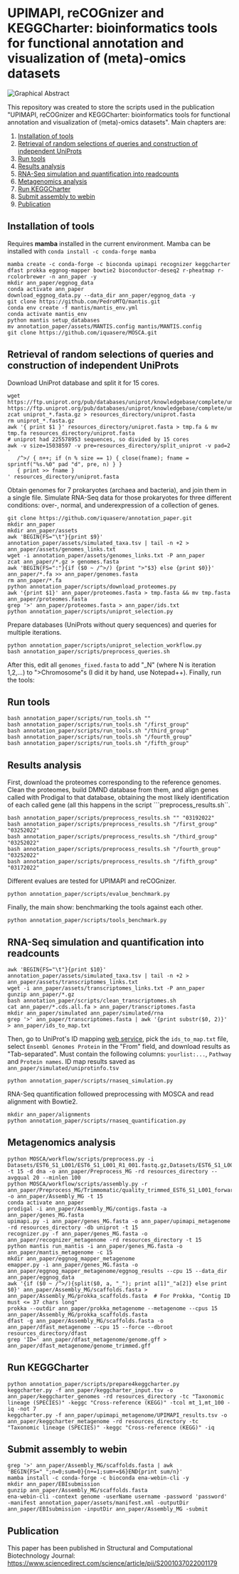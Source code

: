 # UPIMAPI, reCOGnizer and KEGGCharter: bioinformatics tools for functional annotation and visualization of (meta)-omics datasets 

![Graphical Abstract](assets/graphical_abstract.png "UPIMAPI, reCOGnizer and KEGGCharter: bioinformatics tools for functional annotation and visualization of (meta)-omics datasets ")

This repository was created to store the scripts used in the publication "UPIMAPI, reCOGnizer and KEGGCharter: bioinformatics tools for functional annotation and visualization of (meta)-omics datasets". Main chapters are:
1. [Installation of tools](https://github.com/iquasere/annotation_paper#installation-of-tools)
2. [Retrieval of random selections of queries and construction of independent UniProts](https://github.com/iquasere/annotation_paper#retrieval-of-random-selections-of-queries-and-construction-of-independent-uniprots)
3. [Run tools](https://github.com/iquasere/annotation_paper#run-tools)
4. [Results analysis](https://github.com/iquasere/annotation_paper#results-analysis)
5. [RNA-Seq simulation and quantification into readcounts](https://github.com/iquasere/annotation_paper#rna-seq-simulation-and-quantification-into-readcounts)
6. [Metagenomics analysis](https://github.com/iquasere/annotation_paper#metagenomics-analysis)
7. [Run KEGGCharter](https://github.com/iquasere/annotation_paper#run-keggcharter)
8. [Submit assembly to webin](https://github.com/iquasere/annotation_paper#submit-assembly-to-webin)
9. [Publication](https://github.com/iquasere/annotation_paper#publication)


## Installation of tools

Requires **mamba** installed in the current environment. Mamba can be installed with ```conda install -c conda-forge mamba```
```
mamba create -c conda-forge -c bioconda upimapi recognizer keggcharter dfast prokka eggnog-mapper bowtie2 bioconductor-deseq2 r-pheatmap r-rcolorbrewer -n ann_paper -y
mkdir ann_paper/eggnog_data
conda activate ann_paper
download_eggnog_data.py --data_dir ann_paper/eggnog_data -y
git clone https://github.com/PedroMTQ/mantis.git
conda env create -f mantis/mantis_env.yml
conda activate mantis_env
python mantis setup_databases
mv annotation_paper/assets/MANTIS.config mantis/MANTIS.config
git clone https://github.com/iquasere/MOSCA.git
```

## Retrieval of random selections of queries and construction of independent UniProts

Download UniProt database and split it for 15 cores.
```
wget https://ftp.uniprot.org/pub/databases/uniprot/knowledgebase/complete/uniprot_sprot.fasta.gz https://ftp.uniprot.org/pub/databases/uniprot/knowledgebase/complete/uniprot_trembl.fasta.gz
zcat uniprot_*.fasta.gz > resources_directory/uniprot.fasta
rm uniprot_*.fasta.gz
awk '{ print $1 }' resources_directory/uniprot.fasta > tmp.fa & mv tmp.fa resources_directory/uniprot.fasta
# uniprot had 225578953 sequences, so divided by 15 cores
awk -v size=15038597 -v pre=resources_directory/split_uniprot -v pad=2 '
   /^>/ { n++; if (n % size == 1) { close(fname); fname = sprintf("%s.%0" pad "d", pre, n) } }
   { print >> fname }
' resources_directory/uniprot.fasta
```
Obtain genomes for 7 prokaryotes (archaea and bacteria), and join them in a single file.
Simulate RNA-Seq data for those prokaryotes for three different conditions: over-, normal, and underexpression of a collection of genes.
```
git clone https://github.com/iquasere/annotation_paper.git
mkdir ann_paper
mkdir ann_paper/assets
awk 'BEGIN{FS="\t"}{print $9}' annotation_paper/assets/simulated_taxa.tsv | tail -n +2 > ann_paper/assets/genomes_links.txt 
wget -i annotation_paper/assets/genomes_links.txt -P ann_paper
zcat ann_paper/*.gz > genomes.fasta
awk 'BEGIN{FS=":"}{if ($0 ~ /^>/) {print ">"$3} else {print $0}}' ann_paper/*.fa >> ann_paper/genomes.fasta
rm ann_paper/*.fa
python annotation_paper/scripts/download_proteomes.py
awk '{print $1}' ann_paper/proteomes.fasta > tmp.fasta && mv tmp.fasta ann_paper/proteomes.fasta
grep '>' ann_paper/proteomes.fasta > ann_paper/ids.txt
python annotation_paper/scripts/uniprot_selection.py
```
Prepare databases (UniProts without query sequences) and queries for multiple iterations.
```
python annotation_paper/scripts/uniprot_selection_workflow.py
bash annotation_paper/scripts/preprocess_queries.sh
```
After this, edit all ```genomes_fixed.fasta``` to add "_N" (where N is iteration 1,2,...) to ">Chromosome"s (I did it by hand, use Notepad++). Finally, run the tools:

## Run tools

```
bash annotation_paper/scripts/run_tools.sh ""
bash annotation_paper/scripts/run_tools.sh "/first_group"
bash annotation_paper/scripts/run_tools.sh "/third_group"
bash annotation_paper/scripts/run_tools.sh "/fourth_group"
bash annotation_paper/scripts/run_tools.sh "/fifth_group"
```
 
## Results analysis

First, download the proteomes corresponding to the reference genomes. Clean the proteomes, build DMND database from them, and align genes called with Prodigal to that database, obtaining the most likely identification of each called gene (all this happens in the script ```preprocess_results.sh``.
```
bash annotation_paper/scripts/preprocess_results.sh "" "03192022"
bash annotation_paper/scripts/preprocess_results.sh "/first_group" "03252022"
bash annotation_paper/scripts/preprocess_results.sh "/third_group" "03252022"
bash annotation_paper/scripts/preprocess_results.sh "/fourth_group" "03252022"
bash annotation_paper/scripts/preprocess_results.sh "/fifth_group" "03172022"
```
Different evalues are tested for UPIMAPI and reCOGnizer.
```
python annotation_paper/scripts/evalue_benchmark.py
```
Finally, the main show: benchmarking the tools against each other.
```
python annotation_paper/scripts/tools_benchmark.py
```

## RNA-Seq simulation and quantification into readcounts

```
awk 'BEGIN{FS="\t"}{print $10}' annotation_paper/assets/simulated_taxa.tsv | tail -n +2 > ann_paper/assets/transcriptomes_links.txt 
wget -i ann_paper/assets/transcriptomes_links.txt -P ann_paper
gunzip ann_paper/*.gz
bash annotation_paper/scripts/clean_transcriptomes.sh
cat ann_paper/*.cds.all.fa > ann_paper/transcriptomes.fasta
mkdir ann_paper/simulated ann_paper/simulated/rna 
grep '>' ann_paper/transcriptomes.fasta | awk '{print substr($0, 2)}' > ann_paper/ids_to_map.txt
```
Then, go to UniProt's ID mapping [web service](https://www.uniprot.org/uploadlists/), pick the ```ids_to_map.txt``` file, select ```Ensembl Genomes Protein``` in the "From" field, and download results as "Tab-separated". Must contain the following columns: ```yourlist:...```, ```Pathway``` and ```Protein names```. ID map results saved as ```ann_paper/simulated/uniprotinfo.tsv```
```
python annotation_paper/scripts/rnaseq_simulation.py
```
RNA-Seq quantification followed preprocessing with MOSCA and read alignment with Bowtie2.
```
mkdir ann_paper/alignments
python annotation_paper/scripts/rnaseq_quantification.py
```

## Metagenomics analysis

```
python MOSCA/workflow/scripts/preprocess.py -i Datasets/EST6_S1_L001/EST6_S1_L001_R1_001.fastq.gz,Datasets/EST6_S1_L001/EST6_S1_L001_R2_001.fastq.gz -t 15 -d dna -o ann_paper/Preprocess_MG -rd resources_directory --avgqual 20 --minlen 100
python MOSCA/workflow/scripts/assembly.py -r ann_paper/Preprocess_MG/Trimmomatic/quality_trimmed_EST6_S1_L001_forward_paired.fq,ann_paper/Preprocess_MG/Trimmomatic/quality_trimmed_EST6_S1_L001_reverse_paired.fq -o ann_paper/Assembly_MG -t 15
conda activate ann_paper
prodigal -i ann_paper/Assembly_MG/contigs.fasta -a ann_paper/genes_MG.fasta
upimapi.py -i ann_paper/genes_MG.fasta -o ann_paper/upimapi_metagenome -rd resources_directory -db uniprot -t 15
recognizer.py -f ann_paper/genes_MG.fasta -o ann_paper/recognizer_metagenome -rd resources_directory -t 15
python mantis run_mantis -i ann_paper/genes_MG.fasta -o ann_paper/mantis_metagenome -c 15
mkdir ann_paper/eggnog_mapper_metagenome
emapper.py -i ann_paper/genes_MG.fasta -o ann_paper/eggnog_mapper_metagenome/eggnog_results --cpu 15 --data_dir ann_paper/eggnog_data
awk '{if ($0 ~ /^>/){split($0, a, "_"); print a[1]"_"a[2]} else print $0}' ann_paper/Assembly_MG/scaffolds.fasta > ann_paper/Assembly_MG/prokka_scaffolds.fasta  # For Prokka, "Contig ID must <= 37 chars long"
prokka --outdir ann_paper/prokka_metagenome --metagenome --cpus 15 ann_paper/Assembly_MG/prokka_scaffolds.fasta
dfast -g ann_paper/Assembly_MG/scaffolds.fasta -o ann_paper/dfast_metagenome --cpu 15 --force --dbroot resources_directory/dfast
grep 'ID=' ann_paper/dfast_metagenome/genome.gff > ann_paper/dfast_metagenome/genome_trimmed.gff
```

## Run KEGGCharter

```
python annotation_paper/scripts/prepare4keggcharter.py
keggcharter.py -f ann_paper/keggcharter_input.tsv -o ann_paper/keggcharter_genomes -rd resources_directory -tc "Taxonomic lineage (SPECIES)" -keggc "Cross-reference (KEGG)" -tcol mt_1,mt_100 -iq -not 7
keggcharter.py -f ann_paper/upimapi_metagenome/UPIMAPI_results.tsv -o ann_paper/keggcharter_metagenome -rd resources_directory -tc "Taxonomic lineage (SPECIES)" -keggc "Cross-reference (KEGG)" -iq
```

## Submit assembly to webin

```
grep '>' ann_paper/Assembly_MG/scaffolds.fasta | awk 'BEGIN{FS="_";n=0;sum=0}{n+=1;sum+=$6}END{print sum/n}'
mamba install -c conda-forge -c bioconda ena-webin-cli -y
mkdir ann_paper/EBIsubmission
gunzip ann_paper/Assembly_MG/scaffolds.fasta
ena-webin-cli -context genome -userName username -password 'password' -manifest annotation_paper/assets/manifest.xml -outputDir ann_paper/EBIsubmission -inputDir ann_paper/Assembly_MG -submit
```

## Publication

This paper has been published in Structural and Computational Biotechnology Journal: https://www.sciencedirect.com/science/article/pii/S2001037022001179
